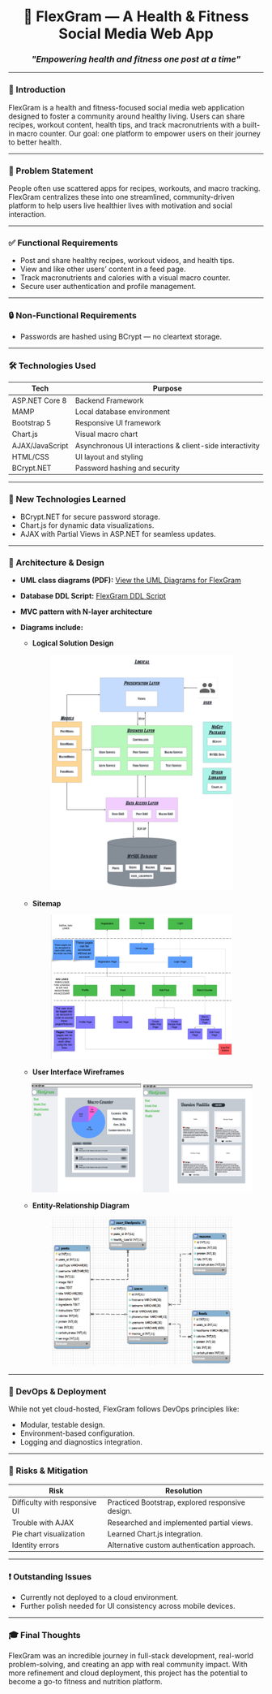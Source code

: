 <h1 align="center">💪 FlexGram — A Health & Fitness Social Media Web App</h3>

<h3 align="center"><em>"Empowering health and fitness one post at a time"</em></h3>

---

<h3>📌 Introduction</h3>

FlexGram is a health and fitness-focused social media web application designed to foster a community around healthy living. Users can share recipes, workout content, health tips, and track macronutrients with a built-in macro counter. Our goal: one platform to empower users on their journey to better health.

---

<h3>🎯 Problem Statement</h3>

People often use scattered apps for recipes, workouts, and macro tracking. FlexGram centralizes these into one streamlined, community-driven platform to help users live healthier lives with motivation and social interaction.

---

<h3>✅ Functional Requirements</h3>


- Post and share healthy recipes, workout videos, and health tips.
- View and like other users’ content in a feed page.
- Track macronutrients and calories with a visual macro counter.
- Secure user authentication and profile management.

---

<h3>🔒 Non-Functional Requirements</h3>

- Passwords are hashed using BCrypt — no cleartext storage.

---

<h3>🛠 Technologies Used</h3>

| Tech               | Purpose                                                           |
| ------------------ | ----------------------------------------------------------------- |
| ASP.NET Core 8     | Backend Framework                                                 |
| MAMP               | Local database environment                                        |
| Bootstrap 5        | Responsive UI framework                                           |
| Chart.js           | Visual macro chart                                                |
| AJAX/JavaScript    | Asynchronous UI interactions & client-side interactivity          |
| HTML/CSS           | UI layout and styling                                             |
| BCrypt.NET         | Password hashing and security                                     |

---

<h3>🧠 New Technologies Learned</h3>

- BCrypt.NET for secure password storage.
- Chart.js for dynamic data visualizations.
- AJAX with Partial Views in ASP.NET for seamless updates.

---

<h3>🧰 Architecture & Design </h3>

- **UML class diagrams (PDF):** [View the UML Diagrams for FlexGram](documents/FlexGram-UML-Diagram.pdf)
- **Database DDL Script:** [FlexGram DDL Script](https://github.com/Pohaku808/FlexGram-DDL-Script.git)
- **MVC pattern with N-layer architecture**
- **Diagrams include:**
  - **Logical Solution Design**
  <p align="center">
      <img src="images/logical-design.jpeg" alt="logical design" width="75%"/>
  </p>
  
  - **Sitemap**
  <p align="center">
      <img src="images/FlexGram-Sitemap.jpeg" alt="Sitemap" width="75%"/>
  </p>

  - **User Interface Wireframes**
  <p align="center">
      <img src="images/UI-macro-counter.jpeg" alt="macrocounter" width="45%"/>
      <img src="images/UI-profile.jpeg" alt="profile" width="45%"/>
  </p>
  
  - **Entity-Relationship Diagram**
  <p align="center">
    <img src="images/FlexGram-ER-Diagram.jpeg" alt="ER Diagram" width="75%"/>
  </p>
  

---

<h3>🧪 DevOps & Deployment</h3>

While not yet cloud-hosted, FlexGram follows DevOps principles like:
- Modular, testable design.
- Environment-based configuration.
- Logging and diagnostics integration.

---

<h3>🛑 Risks & Mitigation</h3>

| Risk                             | Resolution                                  |
| -------------------------------- | ------------------------------------------- |
| Difficulty with responsive UI   | Practiced Bootstrap, explored responsive design. |
| Trouble with AJAX                | Researched and implemented partial views.  |
| Pie chart visualization          | Learned Chart.js integration.              |
| Identity errors                  | Alternative custom authentication approach. |

---

<h3>❗ Outstanding Issues</h3>

- Currently not deployed to a cloud environment.
- Further polish needed for UI consistency across mobile devices.

---

<h3>🎓 Final Thoughts</h3>

FlexGram was an incredible journey in full-stack development, real-world problem-solving, and creating an app with real community impact. With more refinement and cloud deployment, this project has the potential to become a go-to fitness and nutrition platform.

